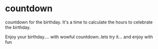 # countdown 

countdown for the birthday. It's a time to calculate the hours to celebrate the birthday.

Enjoy your birthday.... with wowful countdown..lets try it... and enjoy with fun
